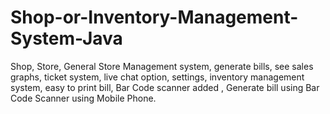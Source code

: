 # Shop-or-Inventory-Management-System-Java
Shop, Store, General Store Management system, generate bills, see sales graphs, ticket system, live chat option, settings, inventory management system, easy to print bill, Bar Code scanner added , Generate bill using Bar Code Scanner using Mobile Phone.
